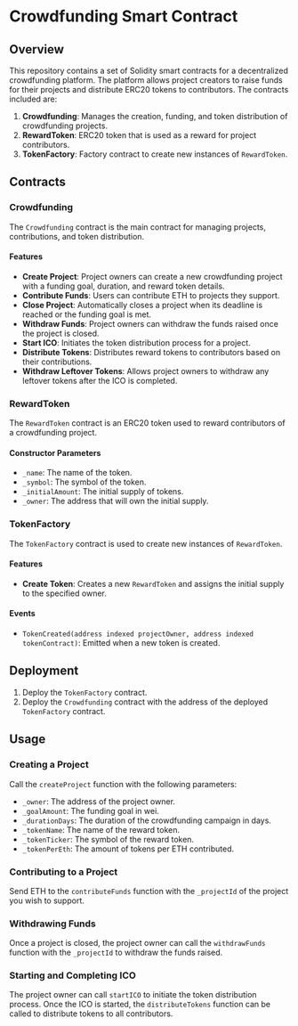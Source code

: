 # Crowdfunding Smart Contract

## Overview

This repository contains a set of Solidity smart contracts for a decentralized crowdfunding platform. The platform allows project creators to raise funds for their projects and distribute ERC20 tokens to contributors. The contracts included are:

1. **Crowdfunding**: Manages the creation, funding, and token distribution of crowdfunding projects.
2. **RewardToken**: ERC20 token that is used as a reward for project contributors.
3. **TokenFactory**: Factory contract to create new instances of `RewardToken`.

## Contracts

### Crowdfunding

The `Crowdfunding` contract is the main contract for managing projects, contributions, and token distribution.

#### Features

- **Create Project**: Project owners can create a new crowdfunding project with a funding goal, duration, and reward token details.
- **Contribute Funds**: Users can contribute ETH to projects they support.
- **Close Project**: Automatically closes a project when its deadline is reached or the funding goal is met.
- **Withdraw Funds**: Project owners can withdraw the funds raised once the project is closed.
- **Start ICO**: Initiates the token distribution process for a project.
- **Distribute Tokens**: Distributes reward tokens to contributors based on their contributions.
- **Withdraw Leftover Tokens**: Allows project owners to withdraw any leftover tokens after the ICO is completed.

### RewardToken

The `RewardToken` contract is an ERC20 token used to reward contributors of a crowdfunding project.

#### Constructor Parameters

- `_name`: The name of the token.
- `_symbol`: The symbol of the token.
- `_initialAmount`: The initial supply of tokens.
- `_owner`: The address that will own the initial supply.

### TokenFactory

The `TokenFactory` contract is used to create new instances of `RewardToken`.

#### Features

- **Create Token**: Creates a new `RewardToken` and assigns the initial supply to the specified owner.

#### Events

- `TokenCreated(address indexed projectOwner, address indexed tokenContract)`: Emitted when a new token is created.

## Deployment

1. Deploy the `TokenFactory` contract.
2. Deploy the `Crowdfunding` contract with the address of the deployed `TokenFactory` contract.

## Usage

### Creating a Project

Call the `createProject` function with the following parameters:

- `_owner`: The address of the project owner.
- `_goalAmount`: The funding goal in wei.
- `_durationDays`: The duration of the crowdfunding campaign in days.
- `_tokenName`: The name of the reward token.
- `_tokenTicker`: The symbol of the reward token.
- `_tokenPerEth`: The amount of tokens per ETH contributed.

### Contributing to a Project

Send ETH to the `contributeFunds` function with the `_projectId` of the project you wish to support.

### Withdrawing Funds

Once a project is closed, the project owner can call the `withdrawFunds` function with the `_projectId` to withdraw the funds raised.

### Starting and Completing ICO

The project owner can call `startICO` to initiate the token distribution process. Once the ICO is started, the `distributeTokens` function can be called to distribute tokens to all contributors.
